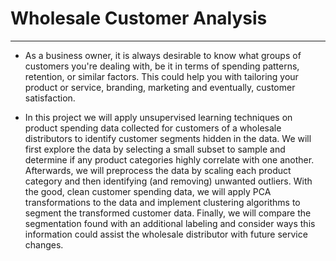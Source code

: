 # Wholesale Customer Analysis
___________________________________________________
* As a business owner, it is always desirable to know what groups of customers you're dealing with, be it in terms of spending patterns, retention, or similar factors. This could help you with tailoring your product or service, branding, marketing and eventually, customer satisfaction.

* In this project we will apply unsupervised learning techniques on product spending data collected for customers of a wholesale distributors to identify customer segments hidden in the data. We will first explore the data by selecting a small subset to sample and determine if any product categories highly correlate with one another. Afterwards, we will preprocess the data by scaling each product category and then identifying (and removing) unwanted outliers. With the good, clean customer spending data, we will apply PCA transformations to the data and implement clustering algorithms to segment the transformed customer data. Finally, we will compare the segmentation found with an additional labeling and consider ways this information could assist the wholesale distributor with future service changes.
